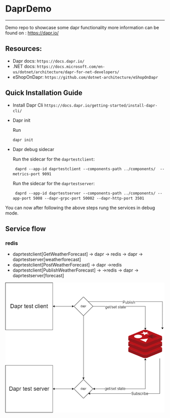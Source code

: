 # DaprDemo
-------
Demo repo to showcase some dapr functionality 
more information can be found on : https://dapr.io/

## Resources:
* Dapr docs: `https://docs.dapr.io/`
* .NET docs: `https://docs.microsoft.com/en-us/dotnet/architecture/dapr-for-net-developers/`
* eShopOnDapr: `https://github.com/dotnet-architecture/eShopOnDapr`

## Quick Installation Guide

* Install Dapr Cli
    `https://docs.dapr.io/getting-started/install-dapr-cli/`
   
* Dapr init

   Run 
   
   ```
   dapr init
   ```
   
 * Dapr debug sidecar
    
    Run the sidecar for the `daprtestclient`:
    
    ```
     daprd --app-id daprtestclient --components-path ../components/  --metrics-port 9091
    ```
    
        
    Run the sidecar for the `daprtestserver`:
    
    ```
     daprd --app-id daprtestserver --components-path ../components/ --app-port 5008 --dapr-grpc-port 50002 --dapr-http-port 3501
    ```

You can now after following the above steps rung the services in debug mode.

## Service flow

### redis
  * daprtestclient[GetWeatherForecast] -> dapr ->  redis -> dapr -> daprtestserver[weatherforecast]
  * daprtestclient[PostWeatherForecast] -> dapr ->redis
  * daprtestclient[PublishWeatherForecast] -> ->redis -> dapr -> daprtestserver[forecast]

![Dapr overview](./docs/service_flow_redis.png)

